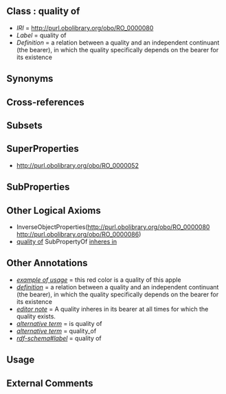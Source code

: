 
## Class : quality of

 * *IRI* = http://purl.obolibrary.org/obo/RO_0000080
 * *Label* = quality of
 * *Definition* = a relation between a quality and an independent continuant (the bearer), in which the quality specifically depends on the bearer for its existence

## Synonyms


## Cross-references


## Subsets


## SuperProperties

 * <http://purl.obolibrary.org/obo/RO_0000052>

## SubProperties


## Other Logical Axioms

 * InverseObjectProperties(<http://purl.obolibrary.org/obo/RO_0000080> <http://purl.obolibrary.org/obo/RO_0000086>)
 * [quality of](../../RO/80/RO_0000080.md) SubPropertyOf [inheres in](../../RO/52/RO_0000052.md)

## Other Annotations

 * *[example of usage](../../IAO/12/IAO_0000112.md)* = this red color is a quality of this apple
 * *[definition](../../IAO/15/IAO_0000115.md)* = a relation between a quality and an independent continuant (the bearer), in which the quality specifically depends on the bearer for its existence
 * *[editor note](../../IAO/16/IAO_0000116.md)* = A quality inheres in its bearer at all times for which the quality exists.
 * *[alternative term](../../IAO/18/IAO_0000118.md)* = is quality of
 * *[alternative term](../../IAO/18/IAO_0000118.md)* = quality_of
 * *[rdf-schema#label](../../el/rdf-schema#label.md)* = quality of

## Usage


## External Comments

